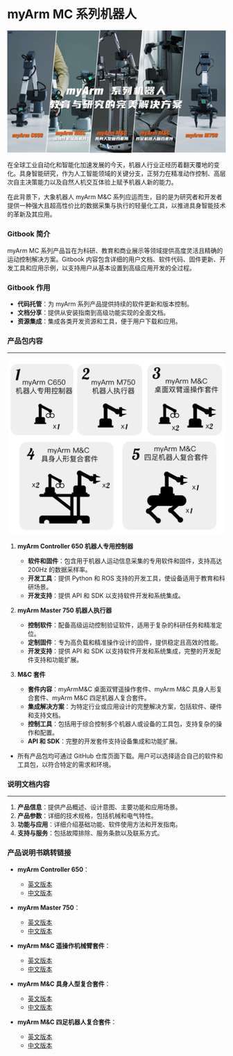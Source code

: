 # myArm MC 系列机器人

![alt text](myArm_Controller_650_docs/resources/1-DocumentDirectory/M&C.png)

在全球工业自动化和智能化加速发展的今天，机器人行业正经历着翻天覆地的变化。具身智能研究，作为人工智能领域的关键分支，正努力在精准动作控制、高层次自主决策能力以及自然人机交互体验上赋予机器人新的能力。

在此背景下，大象机器人 myArm M&C 系列应运而生，目的是为研究者和开发者提供一种强大且超高性价比的数据采集与执行的轻量化工具，以推进具身智能技术的革新及其应用。

### Gitbook 简介

myArm MC 系列产品旨在为科研、教育和商业展示等领域提供高度灵活且精确的运动控制解决方案。Gitbook 内容包含详细的用户文档、软件代码、固件更新、开发工具和应用示例，以支持用户从基本设置到高级应用开发的全过程。

### Gitbook 作用

- **代码托管**：为 myArm 系列产品提供持续的软件更新和版本控制。
- **文档分享**：提供从安装指南到高级功能实现的全面文档。
- **资源集成**：集成各类开发资源和工具，便于用户下载和应用。

### 产品包内容

---

![alt text](myArm_Controller_650_docs/resources/1-DocumentDirectory/M&C2.png)

1. **myArm Controller 650 机器人专用控制器**

   - **软件和固件**：包含用于机器人运动信息采集的专用软件和固件，支持高达 200Hz 的数据采样率。
   - **开发工具**：提供 Python 和 ROS 支持的开发工具，使设备适用于教育和科研场景。
   - **开发支持**：提供 API 和 SDK 以支持软件开发和系统集成。

2. **myArm Master 750 机器人执行器**

   - **控制软件**：配备高级运动控制验证软件，适用于复杂的科研任务和精准定位。
   - **定制固件**：专为高负载和精准操作设计的固件，提供稳定且高效的性能。
   - **开发支持**：提供 API 和 SDK 以支持软件开发和系统集成，完整的开发配件支持和功能扩展。

3. **M&C 套件**
   - **套件内容**：myArmM&C 桌面双臂遥操作套件、myArm M&C 具身人形复合套件、myArm M&C 四足机器人复合套件。
   - **集成解决方案**：为特定行业或应用设计的完整解决方案，包括软件、硬件和支持文档。
   - **控制工具**：包括用于综合控制多个机器人或设备的工具包，支持复杂的操作和配置。
   - **API 和 SDK**：完整的开发套件支持设备集成和功能扩展。

- 所有产品包均可通过 GitHub 仓库页面下载。用户可以选择适合自己的软件和工具包，以符合特定的需求和环境。

### 说明文档内容

---

1. **产品信息**：提供产品概述、设计意图、主要功能和应用场景。
2. **产品参数**：详细的技术规格，包括机械和电气特性。
3. **功能与应用**：详细介绍基础功能、软件使用方法和开发指南。
4. **支持与服务**：包括故障排除、服务条款以及联系方式。

### 产品说明书跳转链接

- **myArm Controller 650**：

  - [英文版本]()
  - [中文版本](myArm_Controller_650_docs/README.md)

- **myArm Master 750**：

  - [英文版本]()
  - [中文版本](myArm_Master_750_docs/README.md)

- **myArm M&C 遥操作机械臂套件**：

  - [英文版本]()
  - [中文版本](myArm_TowArm_Kit_docs/README.md)

- **myArm M&C 具身人型复合套件**：

  - [英文版本]()
  - [中文版本](myArm_Embodied_Humanoid_docs/README.md)

- **myArm M&C 四足机器人复合套件**：
  - [英文版本]()
  - [中文版本]()
